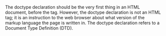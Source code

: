 The doctype declaration should be the very first thing in an HTML document, before the tag. However, the doctype declaration is not an HTML tag; it is an instruction to the web browser about what version of the markup language the page is written in. The doctype declaration refers to a Document Type Definition (DTD).
